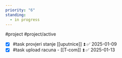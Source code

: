 ```yaml
---
priority: "6"
standing:
  - in progress
---
```

#project #project/active

- [x] #task provjeri stanje [[uputnice]] ⏫ ✅ 2025-01-09
- [x] #task upload racuna - [[T-com]] ⏫ ✅ 2025-01-13
